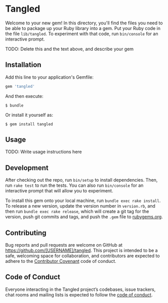 # Tangled

Welcome to your new gem! In this directory, you'll find the files you need to be able to package up your Ruby library into a gem. Put your Ruby code in the file `lib/tangled`. To experiment with that code, run `bin/console` for an interactive prompt.

TODO: Delete this and the text above, and describe your gem

## Installation

Add this line to your application's Gemfile:

```ruby
gem 'tangled'
```

And then execute:

    $ bundle

Or install it yourself as:

    $ gem install tangled

## Usage

TODO: Write usage instructions here

## Development

After checking out the repo, run `bin/setup` to install dependencies. Then, run `rake test` to run the tests. You can also run `bin/console` for an interactive prompt that will allow you to experiment.

To install this gem onto your local machine, run `bundle exec rake install`. To release a new version, update the version number in `version.rb`, and then run `bundle exec rake release`, which will create a git tag for the version, push git commits and tags, and push the `.gem` file to [rubygems.org](https://rubygems.org).

## Contributing

Bug reports and pull requests are welcome on GitHub at https://github.com/[USERNAME]/tangled. This project is intended to be a safe, welcoming space for collaboration, and contributors are expected to adhere to the [Contributor Covenant](http://contributor-covenant.org) code of conduct.

## Code of Conduct

Everyone interacting in the Tangled project’s codebases, issue trackers, chat rooms and mailing lists is expected to follow the [code of conduct](https://github.com/[USERNAME]/tangled/blob/master/CODE_OF_CONDUCT.md).
